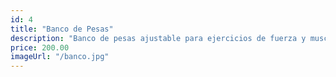 ```yaml
---
id: 4
title: "Banco de Pesas"
description: "Banco de pesas ajustable para ejercicios de fuerza y musculación."
price: 200.00
imageUrl: "/banco.jpg"
---
```

